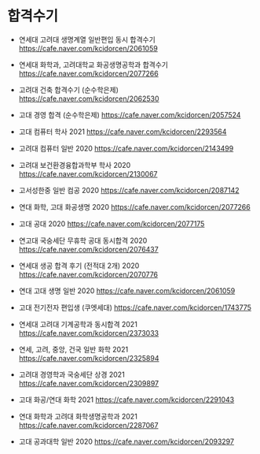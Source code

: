 # 합격수기

- 연세대 고려대 생명계열 일반편입 동시 합격수기
https://cafe.naver.com/kcidorcen/2061059

- 연세대 화학과, 고려대학교 화공생명공학과 합격수기
https://cafe.naver.com/kcidorcen/2077266

- 고려대 건축 합격수기 (순수학은제)
https://cafe.naver.com/kcidorcen/2062530

- 고대 경영 합격 (순수학은제)
https://cafe.naver.com/kcidorcen/2057524

- 고대 컴퓨터 학사 2021
https://cafe.naver.com/kcidorcen/2293564

- 고려대 컴퓨터 일반 2020
https://cafe.naver.com/kcidorcen/2143499

- 고려대 보건환경융합과학부 학사 2020
https://cafe.naver.com/kcidorcen/2130067

- 고서성한중 일반 컴공 2020
https://cafe.naver.com/kcidorcen/2087142

- 연대 화학, 고대 화공생명 2020
https://cafe.naver.com/kcidorcen/2077266

- 고대 공대 2020
https://cafe.naver.com/kcidorcen/2077175

- 연고대 국숭세단 무휴학 공대 동시합격 2020
https://cafe.naver.com/kcidorcen/2076437

- 연세대 생공 합격 후기 (전적대 2개) 2020
https://cafe.naver.com/kcidorcen/2070776

- 연대 고대 생명 일반 2020
https://cafe.naver.com/kcidorcen/2061059

- 고대 전기전자 편입생 (쿠엣세대)
https://cafe.naver.com/kcidorcen/1743775

- 연세대 고려대 기계공학과 동시합격 2021
https://cafe.naver.com/kcidorcen/2373033

- 연세, 고려, 중앙, 건국 일반 화학 2021
https://cafe.naver.com/kcidorcen/2325894

- 고려대 경영학과 국숭세단 상경 2021
https://cafe.naver.com/kcidorcen/2309897

- 고대 화공/연대 화학 2021
https://cafe.naver.com/kcidorcen/2291043

- 연대 화학과 고려대 화학생명공학과 2021
https://cafe.naver.com/kcidorcen/2287067

- 고대 공과대학 일반 2020 
https://cafe.naver.com/kcidorcen/2093297